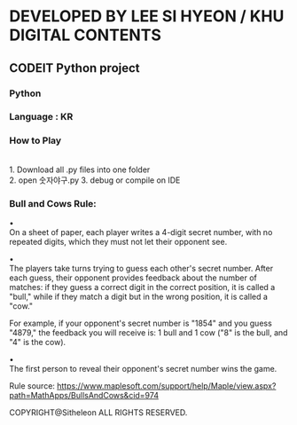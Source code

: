 <h1> DEVELOPED BY LEE SI HYEON / KHU DIGITAL CONTENTS </h1>
<h2> CODEIT Python project </h2>


<h3> Python </h3>

<h3> Language : KR </h3>


<h3> How to Play</h3>
<br> 1. Download all .py files into one folder</br>
<span>2. open 숫자야구.py</span>
<span>3. debug or compile on IDE</span>

<h3> Bull and Cows Rule: </h3>

• 	
On a sheet of paper, each player writes a 4-digit secret number, with no repeated digits, which they must not let their opponent see.

• 	
The players take turns trying to guess each other's secret number. After each guess, their opponent provides feedback about the number of matches: if they guess a correct digit in the correct position, it is called a "bull," while if they match a digit but in the wrong position, it is called a "cow."

For example, if your opponent's secret number is "1854" and you guess "4879," the feedback you will receive is: 1 bull and 1 cow ("8" is the bull, and "4" is the cow).

• 	
The first person to reveal their opponent's secret number wins the game.

Rule source: https://www.maplesoft.com/support/help/Maple/view.aspx?path=MathApps/BullsAndCows&cid=974






COPYRIGHT@Sitheleon ALL RIGHTS RESERVED.
